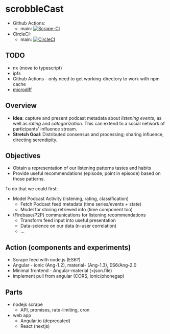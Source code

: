 # scrobbleCast

- Github Actions:
  - main: [![Scrape-CI](https://github.com/daneroo/scrobbleCast/actions/workflows/scrape-ci.yml/badge.svg)](https://github.com/daneroo/scrobbleCast/actions/workflows/scrape-ci.yml)
- CircleCI:
  - main: [![CircleCI](https://dl.circleci.com/status-badge/img/gh/daneroo/scrobbleCast/tree/main.svg?style=svg)](https://dl.circleci.com/status-badge/redirect/gh/daneroo/scrobbleCast/tree/main)

## TODO

- nx (move to typescript)
- ipfs
- Github Actions - only need to get working-directory to work with npm cache
- [microdiff](https://github.com/AsyncBanana/microdiff)

## Overview

- __Idea__: capture and present podcast metadata about *listening events*, as well as *rating* and *categorization*. This can extend to a social network of participants' influence stream.
- __Stretch Goal__: Distributed consensus and processing; sharing influence, directing serendipity.

## Objectives

- Obtain a representation of our listening patterns tastes and habits
- Provide useful recommendations (episode, point in episode) based on those patterns.

To do that we could first:

- Model Podcast Activity (listening, rating, classification)
  - Fetch Podcast feed metadata (time series/events + state)
  - Model for storing retrieved info (time component too)
- (Firebase/P2P) communications for listening recommendations
  - Transform feed input into useful presentation
  - Data-science on our data (n-user correlation)
  - ...

## Action (components and experiments)

- Scrape feed with node.js (ES6?)
- Angular - ionic (Ang-1.2), material- (Ang-1.3), ES6/Ang-2.0
- Minimal frontend - Angular-material (<json.file)
- implement pull from angular (CORS, ionic/phonegap)

## Parts

- nodejs scrape
  - API, promises, rate-limiting, cron
- web app
  - Angular.io (deprecated)
  - React (nextjs)
  